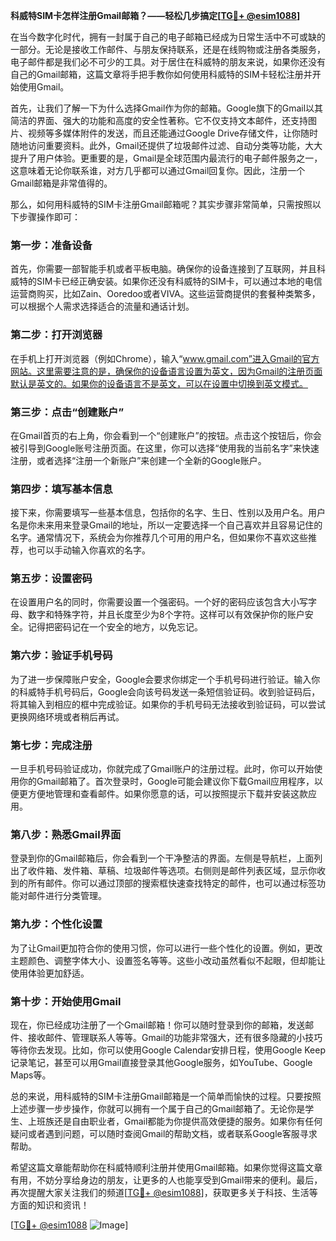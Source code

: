 **科威特SIM卡怎样注册Gmail邮箱？——轻松几步搞定[[TG💪+ @esim1088](https://t.me/s/esim1088)]**

在当今数字化时代，拥有一封属于自己的电子邮箱已经成为日常生活中不可或缺的一部分。无论是接收工作邮件、与朋友保持联系，还是在线购物或注册各类服务，电子邮件都是我们必不可少的工具。对于居住在科威特的朋友来说，如果你还没有自己的Gmail邮箱，这篇文章将手把手教你如何使用科威特的SIM卡轻松注册并开始使用Gmail。

首先，让我们了解一下为什么选择Gmail作为你的邮箱。Google旗下的Gmail以其简洁的界面、强大的功能和高度的安全性著称。它不仅支持文本邮件，还支持图片、视频等多媒体附件的发送，而且还能通过Google Drive存储文件，让你随时随地访问重要资料。此外，Gmail还提供了垃圾邮件过滤、自动分类等功能，大大提升了用户体验。更重要的是，Gmail是全球范围内最流行的电子邮件服务之一，这意味着无论你联系谁，对方几乎都可以通过Gmail回复你。因此，注册一个Gmail邮箱是非常值得的。

那么，如何用科威特的SIM卡注册Gmail邮箱呢？其实步骤非常简单，只需按照以下步骤操作即可：

### **第一步：准备设备**
首先，你需要一部智能手机或者平板电脑。确保你的设备连接到了互联网，并且科威特的SIM卡已经正确安装。如果你还没有科威特的SIM卡，可以通过本地的电信运营商购买，比如Zain、Ooredoo或者VIVA。这些运营商提供的套餐种类繁多，可以根据个人需求选择适合的流量和通话计划。

### **第二步：打开浏览器**
在手机上打开浏览器（例如Chrome），输入“www.gmail.com”进入Gmail的官方网站。这里需要注意的是，确保你的设备语言设置为英文，因为Gmail的注册页面默认是英文的。如果你的设备语言不是英文，可以在设置中切换到英文模式。

### **第三步：点击“创建账户”**
在Gmail首页的右上角，你会看到一个“创建账户”的按钮。点击这个按钮后，你会被引导到Google账号注册页面。在这里，你可以选择“使用我的当前名字”来快速注册，或者选择“注册一个新账户”来创建一个全新的Google账户。

### **第四步：填写基本信息**
接下来，你需要填写一些基本信息，包括你的名字、生日、性别以及用户名。用户名是你未来用来登录Gmail的地址，所以一定要选择一个自己喜欢并且容易记住的名字。通常情况下，系统会为你推荐几个可用的用户名，但如果你不喜欢这些推荐，也可以手动输入你喜欢的名字。

### **第五步：设置密码**
在设置用户名的同时，你需要设置一个强密码。一个好的密码应该包含大小写字母、数字和特殊字符，并且长度至少为8个字符。这样可以有效保护你的账户安全。记得把密码记在一个安全的地方，以免忘记。

### **第六步：验证手机号码**
为了进一步保障账户安全，Google会要求你绑定一个手机号码进行验证。输入你的科威特手机号码后，Google会向该号码发送一条短信验证码。收到验证码后，将其输入到相应的框中完成验证。如果你的手机号码无法接收到验证码，可以尝试更换网络环境或者稍后再试。

### **第七步：完成注册**
一旦手机号码验证成功，你就完成了Gmail账户的注册过程。此时，你可以开始使用你的Gmail邮箱了。首次登录时，Google可能会建议你下载Gmail应用程序，以便更方便地管理和查看邮件。如果你愿意的话，可以按照提示下载并安装这款应用。

### **第八步：熟悉Gmail界面**
登录到你的Gmail邮箱后，你会看到一个干净整洁的界面。左侧是导航栏，上面列出了收件箱、发件箱、草稿、垃圾邮件等选项。右侧则是邮件列表区域，显示你收到的所有邮件。你可以通过顶部的搜索框快速查找特定的邮件，也可以通过标签功能对邮件进行分类管理。

### **第九步：个性化设置**
为了让Gmail更加符合你的使用习惯，你可以进行一些个性化的设置。例如，更改主题颜色、调整字体大小、设置签名等等。这些小改动虽然看似不起眼，但却能让使用体验更加舒适。

### **第十步：开始使用Gmail**
现在，你已经成功注册了一个Gmail邮箱！你可以随时登录到你的邮箱，发送邮件、接收邮件、管理联系人等等。Gmail的功能非常强大，还有很多隐藏的小技巧等待你去发现。比如，你可以使用Google Calendar安排日程，使用Google Keep记录笔记，甚至可以用Gmail直接登录其他Google服务，如YouTube、Google Maps等。

总的来说，用科威特的SIM卡注册Gmail邮箱是一个简单而愉快的过程。只要按照上述步骤一步步操作，你就可以拥有一个属于自己的Gmail邮箱了。无论你是学生、上班族还是自由职业者，Gmail都能为你提供高效便捷的服务。如果你有任何疑问或者遇到问题，可以随时查阅Gmail的帮助文档，或者联系Google客服寻求帮助。

希望这篇文章能帮助你在科威特顺利注册并使用Gmail邮箱。如果你觉得这篇文章有用，不妨分享给身边的朋友，让更多的人也能享受到Gmail带来的便利。最后，再次提醒大家关注我们的频道[[TG💪+ @esim1088](https://t.me/s/esim1088)]，获取更多关于科技、生活等方面的知识和资讯！

[[TG💪+ @esim1088](https://t.me/s/esim1088) ![Image](https://i.postimg.cc/4NQfJmqS/Snipaste-2025-05-13-00-14-12.png)]